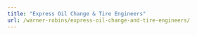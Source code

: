 ```yaml
---
title: "Express Oil Change & Tire Engineers"
url: /warner-robins/express-oil-change-and-tire-engineers/
---
```

